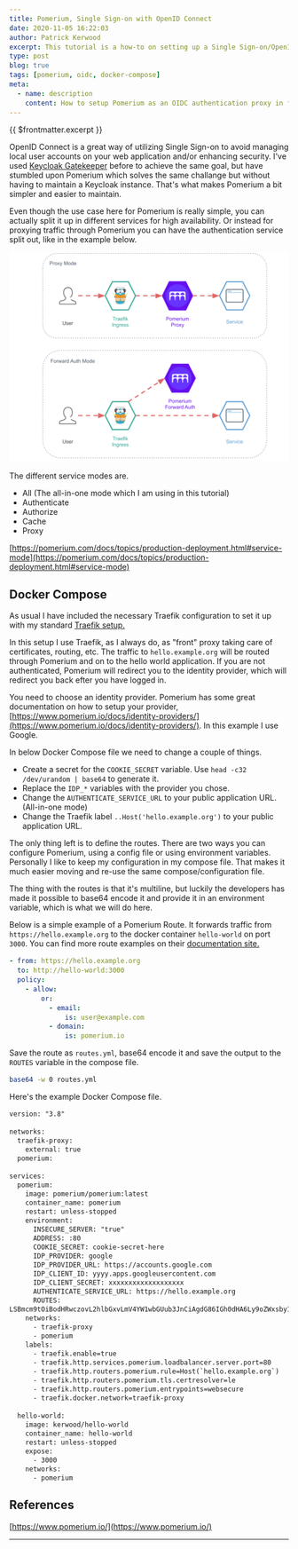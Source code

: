 ```yaml
---
title: Pomerium, Single Sign-on with OpenID Connect
date: 2020-11-05 16:22:03
author: Patrick Kerwood
excerpt: This tutorial is a how-to on setting up a Single Sign-on/OpenID Connect proxy with Pomerium, in front of your application using Docker Compose and Traefik.
type: post
blog: true
tags: [pomerium, oidc, docker-compose]
meta:
  - name: description
    content: How to setup Pomerium as an OIDC authentication proxy in front of any web application.
---
```


{{ $frontmatter.excerpt }}

OpenID Connect is a great way of utilizing Single Sign-on to avoid managing local user accounts on your web application and/or enhancing security. I've used [Keycloak Gatekeeper](https://linuxblog.xyz/posts/keycloak-gatekeeper-open-id-connect/) before to achieve the same goal, but have stumbled upon Pomerium which solves the same challange but without having to maintain a Keycloak instance. That's what makes Pomerium a bit simpler and easier to maintain.

Even though the use case here for Pomerium is really simple, you can actually split it up in different services for high availability. Or instead for proxying traffic through Pomerium you can have the authentication service split out, like in the example below.

![](./op-modes.png)

The different service modes are.

- All (The all-in-one mode which I am using in this tutorial)
- Authenticate
- Authorize
- Cache
- Proxy

[https://pomerium.com/docs/topics/production-deployment.html#service-mode](https://pomerium.com/docs/topics/production-deployment.html#service-mode)

## Docker Compose

As usual I have included the necessary Traefik configuration to set it up with my standard [Traefik setup.](https://linuxblog.xyz/posts/traefik-2-docker-compose/)

In this setup I use Traefik, as I always do, as "front" proxy taking care of certificates, routing, etc. The traffic to `hello.example.org` will be routed through Pomerium and on to the hello world application. If you are not authenticated, Pomerium will redirect you to the identity provider, which will redirect you back efter you have logged in.

You need to choose an identity provider. Pomerium has some great documentation on how to setup your provider, [https://www.pomerium.io/docs/identity-providers/](https://www.pomerium.io/docs/identity-providers/). In this example I use Google.

In below Docker Compose file we need to change a couple of things.

- Create a secret for the `COOKIE_SECRET` variable. Use `head -c32 /dev/urandom | base64` to generate it.
- Replace the `IDP_*` variables with the provider you chose.
- Change the `AUTHENTICATE_SERVICE_URL` to your public application URL. (All-in-one mode)
- Change the Traefik label `..Host('hello.example.org')` to your public application URL.

The only thing left is to define the routes. There are two ways you can configure Pomerium, using a config file or using environment variables. Personally I like to keep my configuration in my compose file. That makes it much easier moving and re-use the same compose/configuration file.

The thing with the routes is that it's multiline, but luckily the developers has made it possible to base64 encode it and provide it in an environment variable, which is what we will do here.

Below is a simple example of a Pomerium Route. It forwards traffic from `https://hello.example.org` to the docker container `hello-world` on port `3000`. You can find more route examples on their [documentation site.](https://www.pomerium.io/reference/#routes)

```yaml
- from: https://hello.example.org
  to: http://hello-world:3000
  policy:
    - allow:
        or:
          - email:
              is: user@example.com
          - domain:
              is: pomerium.io
```

Save the route as `routes.yml`, base64 encode it and save the output to the `ROUTES` variable in the compose file.

```sh
base64 -w 0 routes.yml
```

Here's the example Docker Compose file.

```yaml{16-22,28}
version: "3.8"

networks:
  traefik-proxy:
    external: true
  pomerium:

services:
  pomerium:
    image: pomerium/pomerium:latest
    container_name: pomerium
    restart: unless-stopped
    environment:
      INSECURE_SERVER: "true"
      ADDRESS: :80
      COOKIE_SECRET: cookie-secret-here
      IDP_PROVIDER: google
      IDP_PROVIDER_URL: https://accounts.google.com
      IDP_CLIENT_ID: yyyy.apps.googleusercontent.com
      IDP_CLIENT_SECRET: xxxxxxxxxxxxxxxxxxx
      AUTHENTICATE_SERVICE_URL: https://hello.example.org
      ROUTES: LSBmcm9tOiBodHRwczovL2hlbGxvLmV4YW1wbGUub3JnCiAgdG86IGh0dHA6Ly9oZWxsby13b3JsZDozMDAwCiAgYWxsb3dlZF91c2VyczoKICAgIC0gdXNlQGV4YW1wbGUub3JnCg==
    networks:
      - traefik-proxy
      - pomerium
    labels:
      - traefik.enable=true
      - traefik.http.services.pomerium.loadbalancer.server.port=80
      - traefik.http.routers.pomerium.rule=Host(`hello.example.org`)
      - traefik.http.routers.pomerium.tls.certresolver=le
      - traefik.http.routers.pomerium.entrypoints=websecure
      - traefik.docker.network=traefik-proxy

  hello-world:
    image: kerwood/hello-world
    container_name: hello-world
    restart: unless-stopped
    expose:
      - 3000
    networks:
      - pomerium
```

## References

[https://www.pomerium.io/](https://www.pomerium.io/)

---

